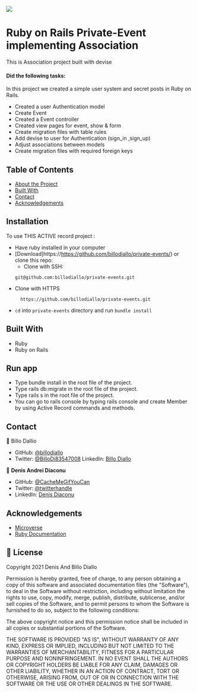 ![](https://img.shields.io/badge/Microverse-blueviolet)


# Ruby on Rails Private-Event implementing Association

This is Association  project built with devise
#### Did the following tasks:
In this project we created a simple user system and secret posts in Ruby on Rails.
- Created a user Authentication model
- Create Event 
- Created a Event controller
- Created view pages for event, show & form
- Create migration files with table rules
- Add devise to user for Authentication (sign_in ,sign_up)
- Adjust associations between models
- Create migration files with required foreign keys

<!-- TABLE OF CONTENTS -->

## Table of Contents

* [About the Project](#about-the-project)
* [Built With](#built-with)
* [Contact](#contact)
* [Acknowledgements](#acknowledgements)

<!-- ABOUT THE PROJECT -->

## Installation

To use THIS ACTIVE record project :
* Have ruby installed in your computer
* [Download]https://https://github.com/billodiallo/private-events/) or clone this repo:
  - Clone with SSH:
  ```
  git@github.com:billodiallo/private-events.git
  ```
- Clone with HTTPS
  ```
    https://github.com/billodiallo/private-events.git
  ```
* `cd` into `private-events` directory and run `bundle install`


## Built With
- Ruby
- Ruby on Rails

## Run app
- Type bundle install in the root file of the project.
- Type rails db:migrate in the root file of the project.
- Type rails s in the root file of the project.
- You can go to rails console by typing rails console and create Member by using Active Record  commands and methods.


<!-- CONTACT -->
## Contact

👤 Billo Dallio

- GitHub: [@billodiallo](https://github.com/billodiallo)
- Twitter: [@BilloDi83547008](https://twitter.com/BilloDi83547008)
LinkedIn: [Billo Diallo](https://www.linkedin.com/in/mabillodiallo/)

👤 **Denis Andrei Diaconu**

- GitHub: [@CacheMeGifYouCan](https://github.com/githubhandle)
- Twitter: [@twitterhandle](https://twitter.com/twitterhandle)
- LinkedIn: [Denis Diaconu](https://linkedin.com/linkedinhandle)
<!-- ACKNOWLEDGEMENTS -->
## Acknowledgements
* [Microverse](https://www.microverse.org/)
* [Ruby Documentation](https://www.ruby-lang.org/en/documentation/)


## 📝 License

Copyright 2021 Denis And Billo Diallo

Permission is hereby granted, free of charge, to any person obtaining a copy of this software and associated documentation files (the "Software"), to deal in the Software without restriction, including without limitation the rights to use, copy, modify, merge, publish, distribute, sublicense, and/or sell copies of the Software, and to permit persons to whom the Software is furnished to do so, subject to the following conditions:

The above copyright notice and this permission notice shall be included in all copies or substantial portions of the Software.


THE SOFTWARE IS PROVIDED "AS IS", WITHOUT WARRANTY OF ANY KIND, EXPRESS OR IMPLIED, INCLUDING BUT NOT LIMITED TO THE WARRANTIES OF MERCHANTABILITY, FITNESS FOR A PARTICULAR PURPOSE AND NONINFRINGEMENT. IN NO EVENT SHALL THE AUTHORS OR COPYRIGHT HOLDERS BE LIABLE FOR ANY CLAIM, DAMAGES OR OTHER LIABILITY, WHETHER IN AN ACTION OF CONTRACT, TORT OR OTHERWISE, ARISING FROM, OUT OF OR IN CONNECTION WITH THE SOFTWARE OR THE USE OR OTHER DEALINGS IN THE SOFTWARE.

